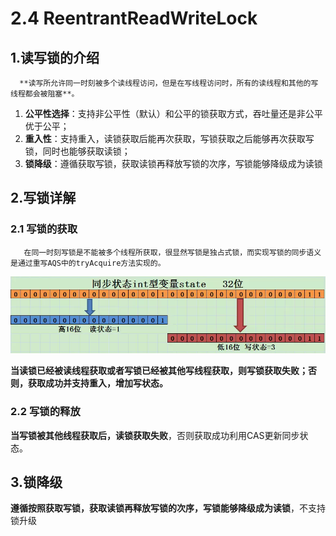 # 2.4 ReentrantReadWriteLock

## 1.读写锁的介绍

      **读写所允许同一时刻被多个读线程访问，但是在写线程访问时，所有的读线程和其他的写线程都会被阻塞**。

1. **公平性选择**：支持非公平性（默认）和公平的锁获取方式，吞吐量还是非公平优于公平；
2. **重入性**：支持重入，读锁获取后能再次获取，写锁获取之后能够再次获取写锁，同时也能够获取读锁；
3. **锁降级**：遵循获取写锁，获取读锁再释放写锁的次序，写锁能够降级成为读锁

## 2.写锁详解

### 2.1 写锁的获取

       在同一时刻写锁是不能被多个线程所获取，很显然写锁是独占式锁，而实现写锁的同步语义是通过重写AQS中的tryAcquire方法实现的。

![](../../.gitbook/assets/image%20%2874%29.png)

 **当读锁已经被读线程获取或者写锁已经被其他写线程获取，则写锁获取失败；否则，获取成功并支持重入，增加写状态。**

### 2.2 写锁的释放

 **当写锁被其他线程获取后，读锁获取失败**，否则获取成功利用CAS更新同步状态。

## 3.锁降级

 **遵循按照获取写锁，获取读锁再释放写锁的次序，写锁能够降级成为读锁**，不支持锁升级

